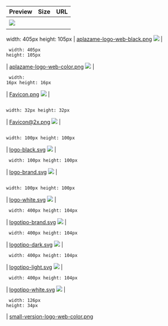 
Preview | Size | URL
------- | ---- | ---
[![](aplazame-logo-web-black.png)](aplazame-logo-web-black.png) | <pre><code>
width: 405px
height: 105px
</code></pre> | [aplazame-logo-web-black.png](aplazame-logo-web-black.png)
[![](aplazame-logo-web-color.png)](aplazame-logo-web-color.png) | <pre><code>
width: 405px
height: 105px
</code></pre> | [aplazame-logo-web-color.png](aplazame-logo-web-color.png)
[![](Favicon.png)](Favicon.png) | <pre><code>
width: 16px
height: 16px
</code></pre> | [Favicon.png](Favicon.png)
[![](Favicon@2x.png)](Favicon@2x.png) | <pre><code>
width: 32px
height: 32px
</code></pre> | [Favicon@2x.png](Favicon@2x.png)
[![](logo-black.svg)](logo-black.svg) | <pre><code>
width: 100px
height: 100px
</code></pre> | [logo-black.svg](logo-black.svg)
[![](logo-brand.svg)](logo-brand.svg) | <pre><code>
width: 100px
height: 100px
</code></pre> | [logo-brand.svg](logo-brand.svg)
[![](logo-white.svg)](logo-white.svg) | <pre><code>
width: 100px
height: 100px
</code></pre> | [logo-white.svg](logo-white.svg)
[![](logotipo-brand.svg)](logotipo-brand.svg) | <pre><code>
width: 400px
height: 104px
</code></pre> | [logotipo-brand.svg](logotipo-brand.svg)
[![](logotipo-dark.svg)](logotipo-dark.svg) | <pre><code>
width: 400px
height: 104px
</code></pre> | [logotipo-dark.svg](logotipo-dark.svg)
[![](logotipo-light.svg)](logotipo-light.svg) | <pre><code>
width: 400px
height: 104px
</code></pre> | [logotipo-light.svg](logotipo-light.svg)
[![](logotipo-white.svg)](logotipo-white.svg) | <pre><code>
width: 400px
height: 104px
</code></pre> | [logotipo-white.svg](logotipo-white.svg)
[![](small-version-logo-web-color.png)](small-version-logo-web-color.png) | <pre><code>
width: 126px
height: 34px
</code></pre> | [small-version-logo-web-color.png](small-version-logo-web-color.png)
